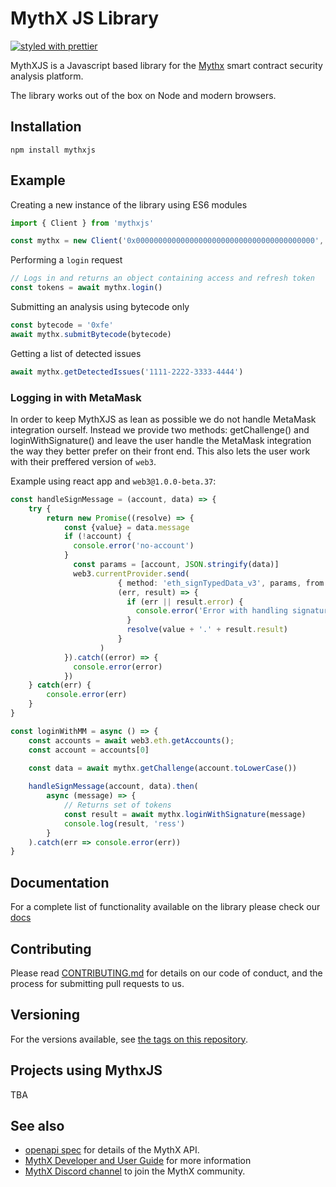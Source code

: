 # MythX JS Library

[![styled with prettier](https://img.shields.io/badge/styled_with-prettier-ff69b4.svg)](https://github.com/prettier/prettier)

MythXJS is a Javascript based library for the [Mythx](https://mythx.io/) smart contract security analysis platform.

The library works out of the box on Node and modern browsers.

## Installation

```
npm install mythxjs
```

## Example

Creating a new instance of the library using ES6 modules

```typescript
import { Client } from 'mythxjs'

const mythx = new Client('0x0000000000000000000000000000000000000000', 'trial', 'testTool');
```

Performing a `login` request

```typescript
// Logs in and returns an object containing access and refresh token
const tokens = await mythx.login()

```

Submitting an analysis using bytecode only

```typescript
const bytecode = '0xfe'
await mythx.submitBytecode(bytecode)
```

Getting a list of detected issues

```typescript
await mythx.getDetectedIssues('1111-2222-3333-4444')
```

### Logging in with MetaMask
In order to keep MythXJS as lean as possible we do not handle MetaMask integration ourself. Instead we provide two methods: getChallenge() and loginWithSignature() and leave the user handle the MetaMask integration the way they better prefer on their front end. This also lets the user work with their preffered version of `web3`.

Example using react app and `web3@1.0.0-beta.37`:
```typescript
const handleSignMessage = (account, data) => {
    try {
        return new Promise((resolve) => {
            const {value} = data.message
            if (!account) {
              console.error('no-account')
            }
              const params = [account, JSON.stringify(data)]
              web3.currentProvider.send(
                        { method: 'eth_signTypedData_v3', params, from: account },
                        (err, result) => {
                          if (err || result.error) {
                            console.error('Error with handling signature.', err)
                          }
                          resolve(value + '.' + result.result)
                        }
                    )
            }).catch((error) => {
              console.error(error)
            })
    } catch(err) {
        console.error(err)
    }
}

const loginWithMM = async () => {
    const accounts = await web3.eth.getAccounts();
    const account = accounts[0]

    const data = await mythx.getChallenge(account.toLowerCase())
    
    handleSignMessage(account, data).then(
        async (message) => {
            // Returns set of tokens
            const result = await mythx.loginWithSignature(message)
            console.log(result, 'ress')
        }
    ).catch(err => console.error(err))
}
```


## Documentation
For a complete list of functionality available on the library please check our [docs](https://consensys.github.io/mythxjs/classes/_apiservices_clientservice_.clientservice.html)

## Contributing

Please read [CONTRIBUTING.md](https://github.com/ConsenSys/mythxjs/blob/master/CONTRIBUTING.md) for details on our code of conduct, and the process for submitting pull requests to us.

## Versioning

For the versions available, see [the tags on this repository](https://github.com/ConsenSys/mythxjs/tags).

## Projects using MythxJS

TBA

## See also

-   [openapi spec](https://api.mythx.io/v1/openapi) for details of the MythX API.
-   [MythX Developer and User Guide](https://docs.mythx.io/) for more information
-   [MythX Discord channel](https://discord.gg/kktn8Wt) to join the MythX community.
